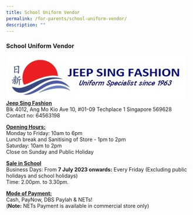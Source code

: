 ```yaml
---
title: School Uniform Vendor
permalink: /for-parents/school-uniform-vendor/
description: ""
---
```

### School Uniform Vendor
![](/images/School%20Uniform/jeep%20sing%20fashion%20logo.PNG)
<u><b>Jeep Sing Fashion</b></u><br>
Blk 4012, Ang Mo Kio Ave 10, #01-09 Techplace 1 Singapore 569628<br>
Contact no: 64563198<br>

<u><b>Opening Hours:</b></u><br>
Monday to Friday: 10am to 6pm<br>
Lunch break and Sanitising of Store - 1pm to 2pm<br>
Saturday: 10am to 2pm<br>
Close on Sunday and Public Holiday<br>

<b><u>Sale in School</u></b><br>
Business Days: From <b>7 July 2023 onwards:</b> Every Friday (Excluding public holidays and school holidays)<br>
Time: 2.00pm. to 3.30pm.

<u><b>Mode of Payment:</b></u><br>
Cash, PayNow, DBS Paylah &amp; NETs!<br>
(<b>Note:</b> NETs Payment is available in commercial store only)